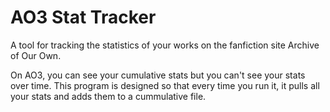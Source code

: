 # AO3 Stat Tracker
A tool for tracking the statistics of your works on the fanfiction site Archive of Our Own.

On AO3, you can see your cumulative stats but you can't see your stats over time. This program is designed so that every time you run it, it pulls all your stats and adds them to a cummulative file. 

